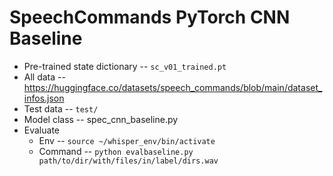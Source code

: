 # SpeechCommands PyTorch CNN Baseline

* Pre-trained state dictionary -- `sc_v01_trained.pt`
* All data -- <https://huggingface.co/datasets/speech_commands/blob/main/dataset_infos.json>
* Test data -- `test/`
* Model class -- spec_cnn_baseline.py
* Evaluate
    * Env -- `source ~/whisper_env/bin/activate`
    * Command -- `python evalbaseline.py path/to/dir/with/files/in/label/dirs.wav`